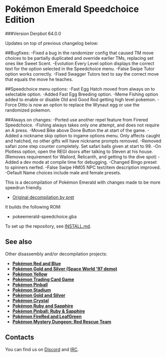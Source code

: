 # Pokémon Emerald Speedchoice Edition

###Version Derpbot 64.0.0

Updates on top of previous changelog below:

##Bugfixes:
-Fixed a bug in the randomizer config that caused TM move choices to be partially duplicated and override earlier TMs, replacing set ones like Sweet Scent.
-Evolution Every Level option displays the correct text for the option selected in the Speedchoice menu.
-False Swipe Tutor option works correctly.
-Fixed Swagger Tutors text to say the correct move that equals the move he teaches.

##Speedchoice menu options:
-Fast Egg Hatch moved from always on to selectable option.
-Added Fast Egg Breeding option.
-Meme Fishing option added to enable or disable Old and Good Rod getting high level pokemon.
-Force Ditto is now an option to replace the Wynaut egg or use the randomized pokemon.

##Always on changes:
-Ported use another repel feature from Firered Speedchoice.
-Fishing always takes only one attempt, and does not require an A press.
-Moved Bike above Done Button the at start of the game.
-Added a nickname skip option to ingame options menu. Only affects caught and hatched, no other gifts will have nickname prompts removed.
-Removed safari zone step counter completely. Set safari balls given at start to 99.
-On Plotless option, open the REGI doors after talking to Steven at his house. (Removes requirement for Wailord, Relicanth, and getting to the dive spot)
-Added a dev mode at compile time for debugging.
-Changed Bingo preset to spinners nerfed.
-False Swipe HM05 NPC text/item description improved.
-Default Name choices include male and female presets.



This is a decompilation of Pokémon Emerald with changes made to be more speedrun friendly.

* [Original decompilation by pret](https://github.com/pret/pokeemerald)

It builds the following ROM:

* pokeemerald-speedchoice.gba

To set up the repository, see [INSTALL.md](INSTALL.md).


## See also

Other disassembly and/or decompilation projects:
* [**Pokémon Red and Blue**](https://github.com/pret/pokered)
* [**Pokémon Gold and Silver (Space World '97 demo)**](https://github.com/pret/pokegold-spaceworld)
* [**Pokémon Yellow**](https://github.com/pret/pokeyellow)
* [**Pokémon Trading Card Game**](https://github.com/pret/poketcg)
* [**Pokémon Pinball**](https://github.com/pret/pokepinball)
* [**Pokémon Stadium**](https://github.com/pret/pokestadium)
* [**Pokémon Gold and Silver**](https://github.com/pret/pokegold)
* [**Pokémon Crystal**](https://github.com/pret/pokecrystal)
* [**Pokémon Ruby and Sapphire**](https://github.com/pret/pokeruby)
* [**Pokémon Pinball: Ruby & Sapphire**](https://github.com/pret/pokepinballrs)
* [**Pokémon FireRed and LeafGreen**](https://github.com/pret/pokefirered)
* [**Pokémon Mystery Dungeon: Red Rescue Team**](https://github.com/pret/pmd-red)


## Contacts

You can find us on [Discord](https://discord.gg/d5dubZ3) and [IRC](https://kiwiirc.com/client/irc.freenode.net/?#pret).
